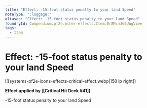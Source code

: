 ```yaml
---
title: "Effect: -15-foot status penalty to your land Speed"
noteType: ":luggage:"
aliases: "Effect: -15-foot status penalty to your land Speed"
foundryId: Compendium.pf2e.other-effects.Item.0r8MznJe5UugViee
tags:
  - Item
---
```


# Effect: -15-foot status penalty to your land Speed
![[systems-pf2e-icons-effects-critical-effect.webp|150 lp right]]

**Effect applied by [[Critical Hit Deck #41]]**

\-15-foot status penalty to your land Speed
